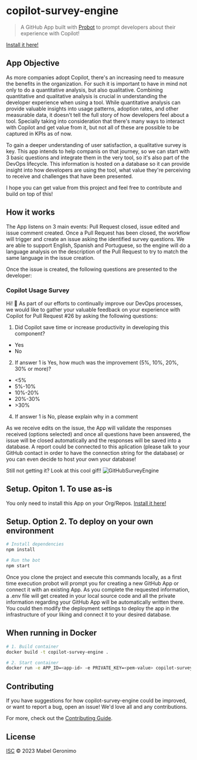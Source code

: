 # copilot-survey-engine

> A GitHub App built with [Probot](https://github.com/probot/probot) to prompt developers about their experience with Copilot!

[Install it here!](https://github.com/apps/copilot-survey-engine/installations/new)

## App Objective

As more companies adopt Copilot, there's an increasing need to measure the benefits in the organization. For such it is important to have in mind not only to do a quantitative analysis, but also qualitative. Combining quantitative and qualitative analysis is crucial in understanding the developer experience when using a tool. While quantitative analysis can provide valuable insights into usage patterns, adoption rates, and other measurable data, it doesn't tell the full story of how developers feel about a tool. Specially taking into consideration that there's many ways to interact with Copilot and get value from it, but not all of these are possible to be captured in KPIs as of now. 

To gain a deeper understanding of user satisfaction, a qualitative survey is key. This app intends to help companis on that journey, so we can start with 3 basic questions and integrate them in the very tool, so it's also part of the DevOps lifecycle. This information is hosted on a database so it can provide insight into how developers are using the tool, what value they're perceiving to receive and challenges that have been presented.

I hope you can get value from this project and feel free to contribute and build on top of this!

## How it works

The App listens on 3 main events: Pull Request closed, issue edited and issue comment created. Once a Pull Request has been closed, the workflow will trigger and create an issue asking the identified survey questions. We are able to support English, Spanish and Portuguese, so the engine will do a language analysis on the description of the Pull Request to try to match the same language in the issue creation. 

Once the issue is created, the following questions are presented to the developer:

### Copilot Usage Survey

Hi! 👋  As part of our efforts to continually improve our DevOps processes, we would like to gather your valuable feedback on your experience with Copilot for Pull Request #26 by asking the following questions:

1. Did Copilot save time or increase productivity in developing this component?
- Yes
- No
2. If answer 1 is Yes, how much was the improvement (5%, 10%, 20%, 30% or more)?
- <5%
- 5%-10%
- 10%-20%
- 20%-30%
- \>30%
4. If answer 1 is No, please explain why in a comment

As we receive edits on the issue, the App will validate the responses received (options selected) and once all questions have been answered, the issue will be closed automatically and the responses will be saved into a database. A report could be connected to this aplication (please talk to your GitHub contact in order to have the connection string for the database) or you can even decide to host your own your database!

Still not getting it? Look at this cool gif!!
![GitHubSurveyEngine](https://user-images.githubusercontent.com/107436170/228025281-d70d13dc-8403-4993-8bdc-cd665279986b.gif)

## Setup. Opiton 1. To use as-is

You only need to install this App on your Org/Repos. [Install it here!](https://github.com/apps/copilot-survey-engine/installations/new)

## Setup. Option 2. To deploy on your own environment

```sh
# Install dependencies
npm install

# Run the bot
npm start
```

Once you clone the project and execute this commands locally, as a first time execution probot will prompt you for creating a new GitHub App or connect it with an existing App. As you complete the requested information, a .env file will get created in your local source code and all the private information regarding your GitHub App will be automatically written there. You could then modify the deployment settings to deploy the app in the infrastructure of your liking and connect it to your desired database. 

## When running in Docker

```sh
# 1. Build container
docker build -t copilot-survey-engine .

# 2. Start container
docker run -e APP_ID=<app-id> -e PRIVATE_KEY=<pem-value> copilot-survey-engine
```

## Contributing

If you have suggestions for how copilot-survey-engine could be improved, or want to report a bug, open an issue! We'd love all and any contributions.

For more, check out the [Contributing Guide](CONTRIBUTING.md).

## License

[ISC](LICENSE) © 2023 Mabel Geronimo
